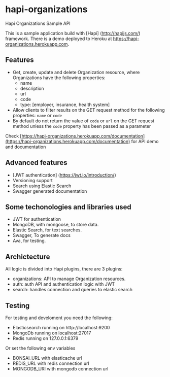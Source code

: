 # hapi-organizations

Hapi Organizations Sample API

This is a sample application build with [Hapi] (http://hapijs.com/) framework.
There is a demo deployed to Heroku at https://hapi-organizations.herokuapp.com.

## Features

- Get, create, update and delete Organization resource, where Organizations have the following properties:
  * name
  * description
  * url
  * code
  * type: [employer, insurance, health system]
- Allow clients to filter results on the GET request method for the following properties: `name` or `code`
- By default do not return the value of `code` or `url` on the GET request method unless the `code` property has been passed as a parameter
  
Check [https://hapi-organizations.herokuapp.com/documentation](https://hapi-organizations.herokuapp.com/documentation) for API demo and documentation

## Advanced features

- [JWT authentication] (https://jwt.io/introduction/)
- Versioning support
- Search using Elastic Search
- Swagger generated documentation

## Some techonologies and libraries used

- JWT for authentication
- MongoDB, with mongoose, to store data.
- Elastic Search, for text searches.
- Swagger, To generate docs
- Ava, for testing.

## Archictecture

All logic is divided into Hapi plugins, there are 3 plugins:

- organizations: API to manage Organization resources.
- auth: auth API and authentication logic with JWT
- search: handles connection and queries to elastic search

## Testing

For testing and develoment you need the following:

- Elasticsearch running on http://localhost:9200
- MongoDb running on localhost:27017
- Redis running on 127.0.0.1:6379

Or set the following env variables

- BONSAI_URL with elasticache url
- REDIS_URL with redis connection url
- MONGODB_URI with mongodb connection url